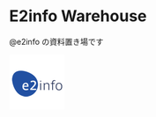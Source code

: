 # E2info Warehouse

@e2info の資料置き場です

![イーツー・インフォロゴ](https://github.com/e2info/e2info-warehouse/blob/master/images/logo/logo100x100_transparent.png)

